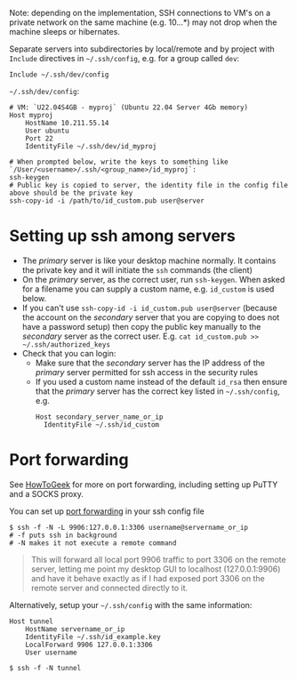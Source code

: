Note: depending on the implementation, SSH connections to VM's on a private network on the same machine (e.g. 10.*.*.*) may not drop when the machine sleeps or hibernates.

Separate servers into subdirectories by local/remote and by project with `Include` directives in `~/.ssh/config`, e.g. for a group called `dev`:
```
Include ~/.ssh/dev/config
```

`~/.ssh/dev/config`:
```
# VM: `U22.04S4GB - myproj` (Ubuntu 22.04 Server 4Gb memory)
Host myproj
    HostName 10.211.55.14
    User ubuntu
    Port 22
    IdentityFile ~/.ssh/dev/id_myproj
```

```
# When prompted below, write the keys to something like `/User/<username>/.ssh/<group_name>/id_myproj`:
ssh-keygen
# Public key is copied to server, the identity file in the config file above should be the private key
ssh-copy-id -i /path/to/id_custom.pub user@server
```

# Setting up ssh among servers

- The *primary* server is like your desktop machine normally. It contains the private key and it will initiate the `ssh` commands (the client)
- On the *primary* server, as the correct user, run `ssh-keygen`. When asked for a filename you can supply a custom name, e.g. `id_custom` is used below.
- If you can't use `ssh-copy-id -i id_custom.pub user@server` (because the account on the *secondary* server that you are copying to does not have a password setup) then copy the public key manually to the *secondary* server as the correct user. E.g. `cat id_custom.pub >> ~/.ssh/authorized_keys`
- Check that you can login:
  - Make sure that the *secondary* server has the IP address of the *primary* server permitted for ssh access in the security rules
  - If you used a custom name instead of the default `id_rsa` then ensure that the *primary* server has the correct key listed in `~/.ssh/config`, e.g.
    ```
    Host secondary_server_name_or_ip
      IdentityFile ~/.ssh/id_custom

    ```

# Port forwarding

See [HowToGeek](https://www.howtogeek.com/168145/how-to-use-ssh-tunneling/) for more on port forwarding, including setting up PuTTY and a SOCKS proxy.

You can set up [port forwarding](http://nerderati.com/2011/03/17/simplify-your-life-with-an-ssh-config-file/#going-further) in your ssh config file

```
$ ssh -f -N -L 9906:127.0.0.1:3306 username@servername_or_ip
# -f puts ssh in background
# -N makes it not execute a remote command

```

> This will forward all local port 9906 traffic to port 3306 on the remote server, letting me point my desktop GUI to localhost (127.0.0.1:9906) and have it behave exactly as if I had exposed port 3306 on the remote server and connected directly to it.

Alternatively, setup your `~/.ssh/config` with the same information:
```
Host tunnel
    HostName servername_or_ip
    IdentityFile ~/.ssh/id_example.key
    LocalForward 9906 127.0.0.1:3306
    User username

```
`$ ssh -f -N tunnel`
